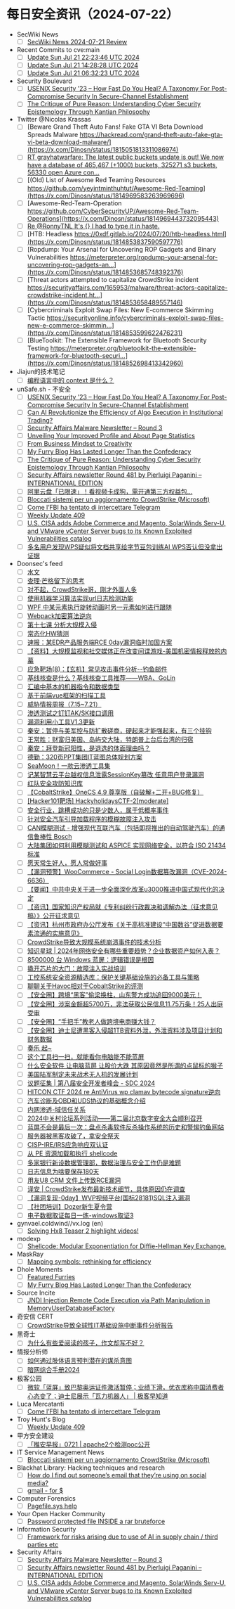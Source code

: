# 每日安全资讯（2024-07-22）

- SecWiki News
  - [ ] [SecWiki News 2024-07-21 Review](http://www.sec-wiki.com/?2024-07-21)
- Recent Commits to cve:main
  - [ ] [Update Sun Jul 21 22:23:46 UTC 2024](https://github.com/trickest/cve/commit/28a082e14e4be17a66de4470ac817e8d99012d61)
  - [ ] [Update Sun Jul 21 14:28:28 UTC 2024](https://github.com/trickest/cve/commit/2b6aa97ac5ecebf82ea14c8f99cbc16e9cc1b8b2)
  - [ ] [Update Sun Jul 21 06:32:23 UTC 2024](https://github.com/trickest/cve/commit/954a1839e4f8b63794c4c4d2404866443718d139)
- Security Boulevard
  - [ ] [USENIX Security ’23 – How Fast Do You Heal? A Taxonomy For Post-Compromise Security In Secure-Channel Establishment](https://securityboulevard.com/2024/07/usenix-security-23-how-fast-do-you-heal-a-taxonomy-for-post-compromise-security-in-secure-channel-establishment/)
  - [ ] [The Critique of Pure Reason: Understanding Cyber Security Epistemology Through Kantian Philosophy](https://securityboulevard.com/2024/07/the-critique-of-pure-reason-understanding-cyber-security-epistemology-through-kantian-philosophy/)
- Twitter @Nicolas Krassas
  - [ ] [Beware Grand Theft Auto Fans! Fake GTA VI Beta Download Spreads Malware https://hackread.com/grand-theft-auto-fake-gta-vi-beta-download-malware/](https://x.com/Dinosn/status/1815051813311086974)
  - [ ] [RT grayhatwarfare: The latest public buckets update is out! We now have a database of 465,467 (+1000) buckets, 325271 s3 buckets, 56330 open Azure con...](https://x.com/Dinosn/status/1815052908682977778)
  - [ ] [(Old) List of Awesome Red Teaming Resources https://github.com/yeyintminthuhtut/Awesome-Red-Teaming](https://x.com/Dinosn/status/1814969583263969696)
  - [ ] [Awesome-Red-Team-Operation https://github.com/CyberSecurityUP/Awesome-Red-Team-Operations](https://x.com/Dinosn/status/1814969443732095443)
  - [ ] [Re @RonnyTNL It's {} I had to type it in haste.](https://x.com/Dinosn/status/1814953130011808242)
  - [ ] [HTB: Headless https://0xdf.gitlab.io/2024/07/20/htb-headless.html](https://x.com/Dinosn/status/1814853837590597776)
  - [ ] [Ropdump: Your Arsenal for Uncovering ROP Gadgets and Binary Vulnerabilities https://meterpreter.org/ropdump-your-arsenal-for-uncovering-rop-gadgets-an...](https://x.com/Dinosn/status/1814853685748392376)
  - [ ] [Threat actors attempted to capitalize CrowdStrike incident https://securityaffairs.com/165953/malware/threat-actors-capitalize-crowdstrike-incident.ht...](https://x.com/Dinosn/status/1814853658489557146)
  - [ ] [Cybercriminals Exploit Swap Files: New E-commerce Skimming Tactic https://securityonline.info/cybercriminals-exploit-swap-files-new-e-commerce-skimmin...](https://x.com/Dinosn/status/1814853599622476231)
  - [ ] [BlueToolkit: The Extensible Framework for Bluetooth Security Testing https://meterpreter.org/bluetoolkit-the-extensible-framework-for-bluetooth-securi...](https://x.com/Dinosn/status/1814852698413342960)
- Jiajun的技术笔记
  - [ ] [编程语言中的 context 是什么？](https://jiajunhuang.com/articles/2024_07_21-context.md.html)
- unSafe.sh - 不安全
  - [ ] [USENIX Security ’23 – How Fast Do You Heal? A Taxonomy For Post-Compromise Security In Secure-Channel Establishment](https://buaq.net/go-251683.html)
  - [ ] [Can AI Revolutionize the Efficiency of Algo Execution in Institutional Trading?](https://buaq.net/go-251685.html)
  - [ ] [Security Affairs Malware Newsletter – Round 3](https://buaq.net/go-251678.html)
  - [ ] [Unveiling Your Improved Profile and About Page Statistics](https://buaq.net/go-251686.html)
  - [ ] [From Business Mindset to Creativity](https://buaq.net/go-251687.html)
  - [ ] [My Furry Blog Has Lasted Longer Than the Confederacy](https://buaq.net/go-251680.html)
  - [ ] [The Critique of Pure Reason: Understanding Cyber Security Epistemology Through Kantian Philosophy](https://buaq.net/go-251679.html)
  - [ ] [Security Affairs newsletter Round 481 by Pierluigi Paganini – INTERNATIONAL EDITION](https://buaq.net/go-251676.html)
  - [ ] [阿里云盘「已限速」！看视频卡成狗，需开通第三方权益包…](https://buaq.net/go-251682.html)
  - [ ] [Bloccati sistemi per un aggiornamento CrowdStrike (Microsoft)](https://buaq.net/go-251668.html)
  - [ ] [Come l’FBI ha tentato di intercettare Telegram](https://buaq.net/go-251675.html)
  - [ ] [Weekly Update 409](https://buaq.net/go-251669.html)
  - [ ] [U.S. CISA adds Adobe Commerce and Magento, SolarWinds Serv-U, and VMware vCenter Server bugs to its Known Exploited Vulnerabilities catalog](https://buaq.net/go-251670.html)
  - [ ] [多名用户发现WPS疑似将文档共享给字节豆包训练AI WPS否认但没拿出证据](https://buaq.net/go-251657.html)
- Doonsec's feed
  - [ ] [水文](https://mp.weixin.qq.com/s?__biz=MzU4Mzc4MDQyOQ==&mid=2247483983&idx=1&sn=82ff57ed9f2be2e82f5d26ed2f530f39)
  - [ ] [查理·芒格留下的思考](https://mp.weixin.qq.com/s?__biz=Mzg4NzgyODEzNQ==&mid=2247487526&idx=1&sn=f9fe9de202965c9f7d48de77da889c2a)
  - [ ] [对不起，CrowdStrike哥，刚才外面人多](https://mp.weixin.qq.com/s?__biz=MzU0NDc0NTY3OQ==&mid=2247487710&idx=1&sn=26a8e842de9cbf0237d8644c6db68dc1)
  - [ ] [使用机器学习算法实现url日志检测功能](https://mp.weixin.qq.com/s?__biz=MzU3MDEwMjk2MQ==&mid=2247485091&idx=1&sn=19a1968329461299d27ae7ea80c31ba0)
  - [ ] [WPF 中某元素执行旋转动画时另一元素如何进行跟随](https://mp.weixin.qq.com/s?__biz=MzA3NDE0NTA0MA==&mid=2649212114&idx=1&sn=9020ab32cd4da0c4747a011ebf3dd3d0)
  - [ ] [Webpack加密算法逆向](https://mp.weixin.qq.com/s?__biz=MzIzMTIzNTM0MA==&mid=2247495322&idx=1&sn=dee42e606edd4ddd6bf434d2e2770c13)
  - [ ] [第十七课 分析大规模入侵](https://mp.weixin.qq.com/s?__biz=MzkzMDE3ODc1Mw==&mid=2247488233&idx=1&sn=0484d50b3b92fdac575b788d0a5baa2d)
  - [ ] [常态化HW猜测](https://mp.weixin.qq.com/s?__biz=MzI1Mjc3NTUwMQ==&mid=2247535344&idx=1&sn=95bcf3d4f65db17069b8aecfe66b51ac)
  - [ ] [速报：某EDR产品服务端RCE 0day漏洞临时加固方案](https://mp.weixin.qq.com/s?__biz=MzkzMjI1NjI3Ng==&mid=2247486854&idx=1&sn=22f93339432647d0ad0776c139606e37)
  - [ ] [【资料】大规模监视和社交媒体正在改变间谍游戏-美国机密情报释放的内幕](https://mp.weixin.qq.com/s?__biz=MzI2MTE0NTE3Mw==&mid=2651145201&idx=1&sn=c8d7ab58169a911b98f09f62903c23f7)
  - [ ] [应急靶场(8)：【玄机】常见攻击事件分析--钓鱼邮件](https://mp.weixin.qq.com/s?__biz=MzI0NjA3Mzk2NQ==&mid=2247494124&idx=1&sn=5a676621c2240784bdf0baeff4ef2d7e)
  - [ ] [基线核查是什么？基线核查工具推荐——WBA、GoLin](https://mp.weixin.qq.com/s?__biz=MzkyNzQ1NjI4OA==&mid=2247484475&idx=1&sn=db9d50441f50b10e8fb3e75cafb60c78)
  - [ ] [汇编中基本的机器指令和数据类型](https://mp.weixin.qq.com/s?__biz=MzU5NjYwNDIyOQ==&mid=2247484577&idx=1&sn=22e0a9f1d65708a1006c71ae20a9e822)
  - [ ] [基于前端vue框架的扫描工具](https://mp.weixin.qq.com/s?__biz=MzkyNzIxMjM3Mg==&mid=2247487148&idx=1&sn=bf696ea339cc127069a0929a1960432e)
  - [ ] [威胁情报周报（7.15~7.21）](https://mp.weixin.qq.com/s?__biz=Mzg5MTc3ODY4Mw==&mid=2247506556&idx=1&sn=ee5e0a8d4f94bdcb6a6d89ab6caac08f)
  - [ ] [渗透测试之钉钉AK/SK接口调用](https://mp.weixin.qq.com/s?__biz=MjM5MzA5NDU2NQ==&mid=2247484436&idx=1&sn=68adcb5452daf6d8b8726a48a3d6db32)
  - [ ] [漏洞利用小工具V1.3更新](https://mp.weixin.qq.com/s?__biz=MzkzNzM0OTcyOQ==&mid=2247484617&idx=1&sn=cb65350f5023a64558c5f639196a477d)
  - [ ] [秦安：暂停与美军控与防扩散磋商，硬起来才能强起来，有三个挂钩](https://mp.weixin.qq.com/s?__biz=MzA5MDg1MDUyMA==&mid=2650471511&idx=1&sn=42877021639c923789bfedb95c8acd26)
  - [ ] [王常胜：财富归美国、岛屿交大陆，特朗普上台后台湾的归宿](https://mp.weixin.qq.com/s?__biz=MzA5MDg1MDUyMA==&mid=2650471511&idx=2&sn=7c7b5adc458d70e24ef25865516bdc7f)
  - [ ] [秦安：拜登新冠阳性，是退选的体面理由吗？](https://mp.weixin.qq.com/s?__biz=MzA5MDg1MDUyMA==&mid=2650471511&idx=3&sn=bcf82e49308b037807f57f32420914a1)
  - [ ] [德勤：320页PPT集团IT蓝图总体规划方案](https://mp.weixin.qq.com/s?__biz=MzU4ODU1MzAyNg==&mid=2247513096&idx=1&sn=7118b83b861f09a0a46f7c1d048652cb)
  - [ ] [SeaMoon！一款云渗透工具集](https://mp.weixin.qq.com/s?__biz=MzkzOTY1MzcyOQ==&mid=2247488404&idx=1&sn=ba24ade4675799269038dbe376d782f0)
  - [ ] [记某智慧云平台越权信息泄露SessionKey篡改 任意用户登录漏洞](https://mp.weixin.qq.com/s?__biz=Mzg2ODYxMzY3OQ==&mid=2247513932&idx=1&sn=93f322246016615a57010658c5ff5e4d)
  - [ ] [红队安全攻防知识库](https://mp.weixin.qq.com/s?__biz=Mzg2ODYxMzY3OQ==&mid=2247513932&idx=2&sn=37cdba5f5105d1e0cee1c7861c9920d1)
  - [ ] [【CobaltStrike】OneCS 4.9 尊享版（自破解+二开+BUG修复）](https://mp.weixin.qq.com/s?__biz=Mzg5MDg0NzUzMw==&mid=2247483930&idx=1&sn=bad19640002904df78f73a0547360029)
  - [ ] [[Hacker101靶场] HackyholidaysCTF-2[moderate]](https://mp.weixin.qq.com/s?__biz=MzA4NDQ5NTU0MA==&mid=2647689584&idx=1&sn=e385a6973b315e6939b6e306d2d7c1cd)
  - [ ] [安全行业，跳槽成功的只是少数人，属于低概率事件](https://mp.weixin.qq.com/s?__biz=MzUzNjkxODE5MA==&mid=2247486166&idx=1&sn=25317c6a22dc56e6e3b5511f22d513f1)
  - [ ] [针对安全汽车引导加载程序的模糊故障注入攻击](https://mp.weixin.qq.com/s?__biz=MzU2MDk1Nzg2MQ==&mid=2247611395&idx=1&sn=e23d97aeca3e4731686119a46c70a59d)
  - [ ] [CAN模糊测试 - 增强现代互联汽车（包括即将推出的自动驾驶汽车）的通信鲁棒性 Bosch](https://mp.weixin.qq.com/s?__biz=MzU2MDk1Nzg2MQ==&mid=2247611395&idx=2&sn=0ca72dbc504c95c30339d61c9a97b19b)
  - [ ] [大陆集团如何利用模糊测试和 ASPICE 实现网络安全，以符合 ISO 21434 标准](https://mp.weixin.qq.com/s?__biz=MzU2MDk1Nzg2MQ==&mid=2247611395&idx=3&sn=b3a5cb56bc7966ef2b8f0511a470c1aa)
  - [ ] [愿天常生好人，愿人常做好事](https://mp.weixin.qq.com/s?__biz=Mzg5NTU2NjA1Mw==&mid=2247492376&idx=1&sn=f481382a2cfebc3f8a3a17d29aadc5e3)
  - [ ] [【漏洞预警】WooCommerce - Social Login数据篡改漏洞（CVE-2024-6636）](https://mp.weixin.qq.com/s?__biz=MzkyNzQzNDI5OQ==&mid=2247486441&idx=1&sn=9f534c95bf817bcf2fef94fd8d0cbe44)
  - [ ] [【要闻】中共中央关于进一步全面深化改革u3000推进中国式现代化的决定](https://mp.weixin.qq.com/s?__biz=MzU1NDY3NDgwMQ==&mid=2247543620&idx=1&sn=cbb1b2d433bb50f67bd5b592bf3c6273)
  - [ ] [【资讯】国家知识产权局就《专利纠纷行政裁决和调解办法（征求意见稿）》公开征求意见](https://mp.weixin.qq.com/s?__biz=MzU1NDY3NDgwMQ==&mid=2247543620&idx=2&sn=7f2ba45d234c18795bca0429588c6fd7)
  - [ ] [【资讯】杭州市政府办公厅发布《关于高标准建设“中国数谷”促进数据要素流通的实施意见》](https://mp.weixin.qq.com/s?__biz=MzU1NDY3NDgwMQ==&mid=2247543620&idx=3&sn=b4d827fe8f274933d32c44735effe875)
  - [ ] [CrowdStrike导致大规模系统崩溃事件的技术分析](https://mp.weixin.qq.com/s?__biz=MzkzNzI4NDQzMA==&mid=2247498728&idx=1&sn=4fe9507d733494e4aa91b9cf743b4a74)
  - [ ] [知识星球 | 2024年网络安全有哪些重要趋势？企业数据资产如何入表？](https://mp.weixin.qq.com/s?__biz=MzU5ODgzNTExOQ==&mid=2247625676&idx=1&sn=46c4883142b4ba35d71728d137371d92)
  - [ ] [8500000 台 Windows 蓝屏：逻辑错误是根因](https://mp.weixin.qq.com/s?__biz=MzU2NzY5MzI5Ng==&mid=2247502390&idx=1&sn=57782f0a8f88a78e4c9a09f9569220f4)
  - [ ] [撬开芯片的大门：故障注入实战培训](https://mp.weixin.qq.com/s?__biz=MzU5OTU3NDEzOQ==&mid=2247492482&idx=1&sn=5e7f7a7563ac39d9a8556567b443bdaa)
  - [ ] [工控系统安全资源精选库：保护关键基础设施的必备工具与策略](https://mp.weixin.qq.com/s?__biz=MzkxNTU5NTI1Ng==&mid=2247485369&idx=1&sn=b529b093c316e7431760303271157512)
  - [ ] [聊聊关于Havoc相对于CobaltStrike的评测](https://mp.weixin.qq.com/s?__biz=Mzg3NDk3NzMwNw==&mid=2247484687&idx=1&sn=1aca6d7d8060ecac970c93f4279373ef)
  - [ ] [【安全圈】跨境“黑客”偷梁换柱，山东警方成功追回9000美元！](https://mp.weixin.qq.com/s?__biz=MzIzMzE4NDU1OQ==&mid=2652063000&idx=1&sn=bf67cbcf454f238accc31965c6a79a67)
  - [ ] [【安全圈】涉案金额超5700万，非法获取公民信息11.75万条！25人出庭受审](https://mp.weixin.qq.com/s?__biz=MzIzMzE4NDU1OQ==&mid=2652063000&idx=2&sn=7761f58ccc530d185d49fe281b88ae97)
  - [ ] [【安全圈】“手把手”教老人做跨境电商赚大钱？](https://mp.weixin.qq.com/s?__biz=MzIzMzE4NDU1OQ==&mid=2652063000&idx=3&sn=4378a0c75495b99bbd82a120c3090754)
  - [ ] [【安全圈】迪士尼遭黑客入侵超1TB资料外泄，外泄资料涉及项目计划和财务数据](https://mp.weixin.qq.com/s?__biz=MzIzMzE4NDU1OQ==&mid=2652063000&idx=4&sn=bd9c3923d3541ecb86edcc720a34cefa)
  - [ ] [奏乐 起~](https://mp.weixin.qq.com/s?__biz=MzkzNjM5NDU0OA==&mid=2247486035&idx=1&sn=4f50e03715c37a2dab6648fd52071010)
  - [ ] [这个工具扫一扫，就能看你电脑能不能蓝屏](https://mp.weixin.qq.com/s?__biz=MzkwNjY1Mzc0Nw==&mid=2247485197&idx=1&sn=74a0a01025ba8a0039de46d0d02c73c8)
  - [ ] [什么安全软件 让电脑蓝屏 让股价大跌 其原因竟然是所谓的点鼠标的猴子](https://mp.weixin.qq.com/s?__biz=Mzk0MDY2NTY5Mw==&mid=2247484849&idx=1&sn=662d13fb4c205981d1a22c8852f66e6c)
  - [ ] [美国陆军制定未来战术无人机的发展计划](https://mp.weixin.qq.com/s?__biz=MzI1OTExNDY1NQ==&mid=2651614337&idx=1&sn=165b3d0fc626ae72a69afb492f4a4e7e)
  - [ ] [议题征集 | 第八届安全开发者峰会 - SDC 2024](https://mp.weixin.qq.com/s?__biz=MjM5NTc2MDYxMw==&mid=2458564547&idx=1&sn=e757435874540666710bf4390679ee7a)
  - [ ] [HITCON CTF 2024 re AntiVirus wp clamav bytecode signature逆向](https://mp.weixin.qq.com/s?__biz=MjM5NTc2MDYxMw==&mid=2458564547&idx=2&sn=1ae148ef7d72e7a0707f3c6eddf31dd0)
  - [ ] [汽车诊断及OBD和UDS协议的基础概念介绍](https://mp.weixin.qq.com/s?__biz=MzIzOTc2OTAxMg==&mid=2247540712&idx=1&sn=51615d8474dcf0abfb7f67c98552727c)
  - [ ] [内网渗透-域信任关系](https://mp.weixin.qq.com/s?__biz=MzkwMjU5MzgzMQ==&mid=2247484982&idx=1&sn=aeeca6ca0c963dee3d064d3c3d0fdba4)
  - [ ] [2024中关村论坛系列活动——第二届北京数字安全大会顺利召开](https://mp.weixin.qq.com/s?__biz=MzkwMTMyMDQ3Mw==&mid=2247591143&idx=2&sn=19ff4783d821cfdff3ab44d4134d4930)
  - [ ] [蓝屏不会是最后一次：盘点杀毒软件反杀操作系统的历史和警惕钓鱼网站](https://mp.weixin.qq.com/s?__biz=Mzg4Njc0Mjc3NQ==&mid=2247486179&idx=1&sn=c259a8841d0edc040d8e273cb3d17423)
  - [ ] [服务器被黑客攻破了，拿安全祭天](https://mp.weixin.qq.com/s?__biz=Mzg4MTg0MjQ5OA==&mid=2247485747&idx=1&sn=b9d568b62a6fba950fea730db82f179e)
  - [ ] [CISP-IRE/IRS应急响应双认证](https://mp.weixin.qq.com/s?__biz=Mzg4MTg0MjQ5OA==&mid=2247485747&idx=2&sn=e878bf1f1ce1786d8dab5321b55c6f13)
  - [ ] [从 PE 资源加载和执行 shellcode](https://mp.weixin.qq.com/s?__biz=MzkzNDQ0MDcxMw==&mid=2247485904&idx=1&sn=2dbd072c5f569e36843ec0c117c13620)
  - [ ] [多家银行新设数据管理部，数据治理与安全工作仍是难题](https://mp.weixin.qq.com/s?__biz=MzIxMDIwODM2MA==&mid=2653930334&idx=1&sn=ddb6d63ab49f2e9952a2b8b4cee116f3)
  - [ ] [日志信息为啥要保存180天](https://mp.weixin.qq.com/s?__biz=MzI4NzA1Nzg5OA==&mid=2247485233&idx=1&sn=4c4402023d3de000192022c7d07d5fbd)
  - [ ] [用友U8 CRM 文件上传致RCE漏洞](https://mp.weixin.qq.com/s?__biz=MzkzOTI2NjUyNA==&mid=2247484240&idx=1&sn=4467be07eab1806b8b59c62abfe5e6f0)
  - [ ] [译安 | CrowdStrike发布最新技术细节，具体原因仍在调查](https://mp.weixin.qq.com/s?__biz=Mzg3NzUyMTM0NA==&mid=2247486738&idx=1&sn=2188f688efa3bbb2303b3ca6f2671458)
  - [ ] [【漏洞复现-0day】WVP视频平台(国标28181)SQL注入漏洞](https://mp.weixin.qq.com/s?__biz=MzkxMTY1MTIzOA==&mid=2247484216&idx=1&sn=367fe7b6510e06e06b9a95ef82461c16)
  - [ ] [【社团培训】Dozer新生夏令营](https://mp.weixin.qq.com/s?__biz=MzI4MTIxMzkxMg==&mid=2247485345&idx=1&sn=ae09923a8112a5c7a6eaaa48432c26d2)
  - [ ] [电子数据取证每日一练-windows取证3](https://mp.weixin.qq.com/s?__biz=Mzg3NTU3NTY0Nw==&mid=2247488967&idx=1&sn=4ed2065a32ddf6d65e46e5ea35381814)
- gynvael.coldwind//vx.log (en)
  - [ ] [Solving Hx8 Teaser 2 highlight videos!](https://gynvael.coldwind.pl/?id=789)
- modexp
  - [ ] [Shellcode: Modular Exponentiation for Diffie-Hellman Key Exchange.](https://modexp.wordpress.com/2024/07/21/modexp_key_xchg/)
- MaskRay
  - [ ] [Mapping symbols: rethinking for efficiency](https://maskray.me/blog/2024-07-21-mapping-symbols-rethinking-for-efficiency)
- Dhole Moments
  - [ ] [Featured Furries](https://soatok.blog/2024/07/21/featured-furries/)
  - [ ] [My Furry Blog Has Lasted Longer Than the Confederacy](https://soatok.blog/2024/07/21/my-furry-blog-has-lasted-longer-than-the-confederacy/)
- Source Incite
  - [ ] [JNDI Injection Remote Code Execution via Path Manipulation in MemoryUserDatabaseFactory](https://srcincite.io/blog/2024/07/21/jndi-injection-rce-via-path-manipulation-in-memoryuserdatabasefactory.html)
- 奇安信 CERT
  - [ ] [CrowdStrike导致全球性IT基础设施中断事件分析报告](https://mp.weixin.qq.com/s?__biz=MzU5NDgxODU1MQ==&mid=2247501763&idx=1&sn=3714d555ecf347d22ba237fc80c5131a&chksm=fe79e35bc90e6a4d32699034dcf6c752d63eb31305f62c9a2ff63f852f69c24b89743c314aca&scene=58&subscene=0#rd)
- 黑奇士
  - [ ] [为什么有些爱阅读的孩子，作文却写不好？](https://mp.weixin.qq.com/s?__biz=MzI5ODYwNTE4Nw==&mid=2247488313&idx=1&sn=abed910295a107f3a51927f661ff898c&chksm=eca21cd5dbd595c3d9d5284463932f50396944fdf3fa255beac58224b02a96b4043918855109&scene=58&subscene=0#rd)
- 情报分析师
  - [ ] [如何通过肢体语言预判潜在的谋杀意图](https://mp.weixin.qq.com/s?__biz=MzA3Mjc1MTkwOA==&mid=2650553122&idx=1&sn=49c97f3e7526280ab12f1e9d2d60bf30&chksm=87111569b0669c7f71566be7d87f607b53e08fd38cbaa8335619210e32ad0d717bf40043e327&scene=58&subscene=0#rd)
  - [ ] [暗网综合手册2024](https://mp.weixin.qq.com/s?__biz=MzA3Mjc1MTkwOA==&mid=2650553122&idx=2&sn=bd3349e8687e15a6707785b99d9f2233&chksm=87111569b0669c7f968f303e760fdaa6d45e0af3473031ff966311191f7bff8ec7293797b069&scene=58&subscene=0#rd)
- 极客公园
  - [ ] [微软「蓝屏」致巴黎奥运证件激活暂停；业绩下滑，优衣库称中国消费者心态变了；迪士尼展示「瓦力机器人」 | 极客早知道](https://mp.weixin.qq.com/s?__biz=MTMwNDMwODQ0MQ==&mid=2653048046&idx=1&sn=078d476e23d2bd5f07c9d021ece3bfca&chksm=7e5731584920b84e3bfeb41b7f29611c21037865db48dbb183a087f7082ed73754fead005713&scene=58&subscene=0#rd)
- Luca Mercatanti
  - [ ] [Come l’FBI ha tentato di intercettare Telegram](https://luca-mercatanti.com/come-lfbi-ha-tentato-di-intercettare-telegram/?utm_source=rss&utm_medium=rss&utm_campaign=come-lfbi-ha-tentato-di-intercettare-telegram)
- Troy Hunt's Blog
  - [ ] [Weekly Update 409](https://www.troyhunt.com/weekly-update-409/)
- 甲方安全建设
  - [ ] [「推安早报」0721 | apache2个检测poc公开](https://mp.weixin.qq.com/s?__biz=MzU0MDcyMTMxOQ==&mid=2247487637&idx=1&sn=6229121098df1fb61d8329fd41691f72&chksm=fb35b95dcc42304b684e585cae8bda7bf94df3255303709e86078dc1c4146f940858080b2d1c&scene=58&subscene=0#rd)
- IT Service Management News
  - [ ] [Bloccati sistemi per un aggiornamento CrowdStrike (Microsoft)](http://blog.cesaregallotti.it/2024/07/bloccati-sistemi-per-un-aggiornamento.html)
- Blackhat Library: Hacking techniques and research
  - [ ] [How do I find out someone’s email that they’re using on social media?](https://www.reddit.com/r/blackhat/comments/1e8t0a2/how_do_i_find_out_someones_email_that_theyre/)
  - [ ] [gmail - for $](https://www.reddit.com/r/blackhat/comments/1e8dtky/gmail_for/)
- Computer Forensics
  - [ ] [Pagefile.sys help](https://www.reddit.com/r/computerforensics/comments/1e8dnwu/pagefilesys_help/)
- Your Open Hacker Community
  - [ ] [Password protected file INSIDE a rar bruteforce](https://www.reddit.com/r/HowToHack/comments/1e8pj3o/password_protected_file_inside_a_rar_bruteforce/)
- Information Security
  - [ ] [Framework for risks arising due to use of AI in supply chain / third parties etc](https://www.reddit.com/r/Information_Security/comments/1e8lpwr/framework_for_risks_arising_due_to_use_of_ai_in/)
- Security Affairs
  - [ ] [Security Affairs Malware Newsletter – Round 3](https://securityaffairs.com/166014/malware/security-affairs-malware-newsletter-round-3.html)
  - [ ] [Security Affairs newsletter Round 481 by Pierluigi Paganini – INTERNATIONAL EDITION](https://securityaffairs.com/166006/breaking-news/security-affairs-newsletter-round-481-by-pierluigi-paganini-international-edition.html)
  - [ ] [U.S. CISA adds Adobe Commerce and Magento, SolarWinds Serv-U, and VMware vCenter Server bugs to its Known Exploited Vulnerabilities catalog](https://securityaffairs.com/165981/hacking/u-s-cisa-adds-adobe-commerce-and-magento-solarwinds-serv-u-and-vmware-vcenter-server-bugs-to-its-known-exploited-vulnerabilities-catalog.html)
